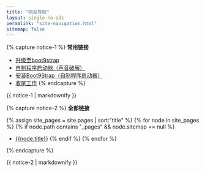 ```yaml
---
title: "网站导航"
layout: single-no-ads
permalink: "site-navigation.html"
sitemap: false
---
```


{% capture notice-1 %}
**常用链接**

+ [升级至boot9strap](updating-to-boot9strap)
+ [自制程序启动器（声音破解）](homebrew-launcher-(soundhax))
+ [安装Boot9Strap（自制程序启动器）](installing-boot9strap-(homebrew-launcher))
+ [收尾工作](finalizing-setup)
{% endcapture %}
<div class="notice--info">{{ notice-1 | markdownify }}</div>

{% capture notice-2 %}
**全部链接**

{% assign site_pages = site.pages | sort:"title" %}
{% for node in site_pages %}
{% if node.path contains "_pages" && node.sitemap == null %}
+ <a href="{{node.url}}">{{node.title}}</a>
{% endif %}
{% endfor %}

{% endcapture %}
<div class="notice--primary">{{ notice-2 | markdownify }}</div>
